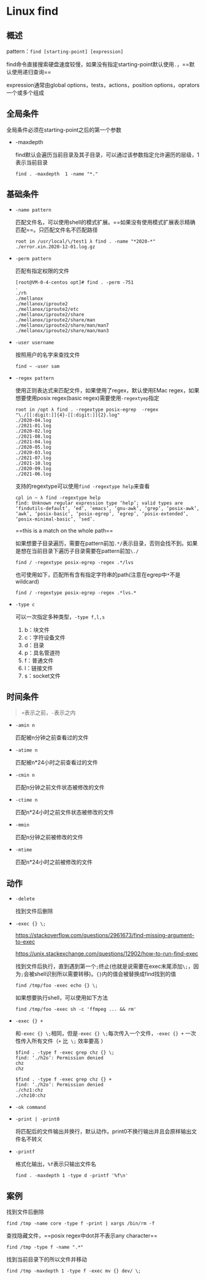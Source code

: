 # Linux find

## 概述

pattern：`find [starting-point] [expression]`

find命令直接搜索硬盘速度较慢，如果没有指定starting-point默认使用`.`，==默认使用递归查询==

expression通常由global options，tests，actions，position options，oprators一个或多个组成

## 全局条件

全局条件必须在starting-point之后的第一个参数

- -maxdepth

  find默认会遍历当前目录及其子目录，可以通过该参数指定允许遍历的层级，1表示当前目录

  ```
  find . -maxdepth  1 -name "*."
  ```

## 基础条件

- `-name pattern`

  匹配文件名，可以使用shell的模式扩展。==如果没有使用模式扩展表示精确匹配==。只匹配文件名不匹配路径

  ```
  root in /usr/local/\/test1 λ find . -name "*2020-*"
  ./error.xin.2020-12-01.log.gz  
  ```

- `-perm pattern`

  匹配有指定权限的文件

  ```
  [root@VM-0-4-centos opt]# find . -perm -751
  .
  ./rh
  ./mellanox
  ./mellanox/iproute2
  ./mellanox/iproute2/etc
  ./mellanox/iproute2/share
  ./mellanox/iproute2/share/man
  ./mellanox/iproute2/share/man/man7
  ./mellanox/iproute2/share/man/man3
  ```

- `-user username`

  按照用户的名字来查找文件

  ```
  find ~ -user sam
  ```

- `-regex pattern`

  使用正则表达式来匹配文件，如果使用了regex，默认使用EMac regex，如果想要使用posix regex(basic regex)需要使用`-regextyep`指定

  ```
  root in /opt λ find . -regextype posix-egrep  -regex "\./[[:digit:]]{4}-[[:digit:]]{2}.log"
  ./2020-04.log
  ./2021-01.log
  ./2020-02.log
  ./2021-08.log
  ./2021-04.log
  ./2020-05.log
  ./2020-03.log
  ./2021-07.log
  ./2021-10.log
  ./2020-09.log
  ./2021-06.log
  ```

  支持的regextype可以使用`find -regextype help`来查看

  ```
  cpl in ~ λ find -regextype help
  find: Unknown regular expression type ‘help’; valid types are ‘findutils-default’, ‘ed’, ‘emacs’, ‘gnu-awk’, ‘grep’, ‘posix-awk’, ‘awk’, ‘posix-basic’, ‘posix-egrep’, ‘egrep’, ‘posix-extended’, ‘posix-minimal-basic’, ‘sed’.
  ```

  ==this is a match on the whole path==

  如果想要子目录遍历，需要在pattern前加`.*/`表示目录，否则会找不到。如果是想在当前目录下遍历子目录需要在pattern前加`\./`

  ```
  find / -regextype posix-egrep -regex .*/lvs
  ```

  也可使用如下，匹配所有含有指定字符串的path(注意在egrep中`*`不是wildcard)

  ```
  find / -regextype posix-egrep -regex .*lvs.*
  ```

- `-type c`

  可以一次指定多种类型，`-type f,l,s`
  
  1. b：块文件
  2. c：字符设备文件
  3. d：目录
  4. p：具名管道符
  5. f：普通文件
  6. l：链接文件
  7. s：socket文件

## 时间条件

> `+`表示之前，`-`表示之内

- `-amin n `

  匹配被n分钟之前查看过的文件

- `-atime n`

  匹配被n*24小时之前查看过的文件

- `-cmin n`

  匹配n分钟之前文件状态被修改的文件

- `-ctime n`

  匹配n*24小时之前文件状态被修改的文件

- `-mmin`

  匹配n分钟之前被修改的文件

- `-mtime`

  匹配n*24小时之前被修改的文件

## 动作

- `-delete`

  找到文件后删除

- `-exec {} \;`

  https://stackoverflow.com/questions/2961673/find-missing-argument-to-exec

  https://unix.stackexchange.com/questions/12902/how-to-run-find-exec

  找到文件后执行，直到遇到第一个`;`终止(也就是说需要在exec末尾添加`\;`，因为`;`会被shell识别所以需要转移)。`{}`内的值会被替换成find找到的值

  ```
  find /tmp/foo -exec echo {} \;
  ```

  如果想要执行shell，可以使用如下方法

  ```
  find /tmp/foo -exec sh -c 'ffmpeg ... && rm'
  ```

- `-exec {} +`

  和`-exec {} \;`相同，但是`-exec {} \;`每次传入一个文件，`-exec {} +` 一次性传入所有文件（`+` 比` \;` 效率要高 ）

  ```
  $find . -type f -exec grep chz {} \;
  find: ‘./h2o’: Permission denied
  chz
  chz
  
  $find . -type f -exec grep chz {} +
  find: ‘./h2o’: Permission denied
  ./chz1:chz
  ./chz10:chz
  ```

- `-ok command`

- `-print | -print0`  

  将匹配后的文件输出并换行，默认动作。print0不换行输出并且会原样输出文件名不转义

- `-printf`

  格式化输出，`%f`表示只输出文件名

  ```
  find . -maxdepth 1 -type d -printf '%f\n'
  ```

## 案例

找到文件后删除

```
find /tmp -name core -type f -print | xargs /bin/rm -f
```

查找隐藏文件，==posix regex中dot并不表示any character==

```
find /tmp -type f -name ".*"
```

找到当前目录下的所以文件并移动

```
find /tmp -maxdepth 1 -type f -exec mv {} dev/ \;
```
